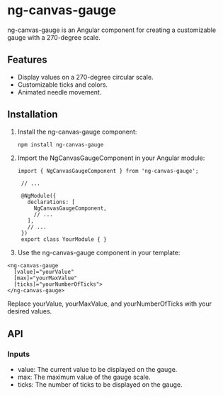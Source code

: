 # ng-canvas-gauge

ng-canvas-gauge is an Angular component for creating a customizable gauge with a 270-degree scale.

## Features

- Display values on a 270-degree circular scale.
- Customizable ticks and colors.
- Animated needle movement.

## Installation

1. Install the ng-canvas-gauge component:

   ```bash
   npm install ng-canvas-gauge

2. Import the NgCanvasGaugeComponent in your Angular module:
   ```
   import { NgCanvasGaugeComponent } from 'ng-canvas-gauge';

    // ...
    
    @NgModule({
      declarations: [
        NgCanvasGaugeComponent,
        // ...
      ],
      // ...
    })
    export class YourModule { }

3. Use the ng-canvas-gauge component in your template:
  ```
  <ng-canvas-gauge
    [value]="yourValue"
    [max]="yourMaxValue"
    [ticks]="yourNumberOfTicks">
  </ng-canvas-gauge>
  ```

Replace yourValue, yourMaxValue, and yourNumberOfTicks with your desired values.

## API

### Inputs

* value: The current value to be displayed on the gauge.
* max: The maximum value of the gauge scale.
* ticks: The number of ticks to be displayed on the gauge.
